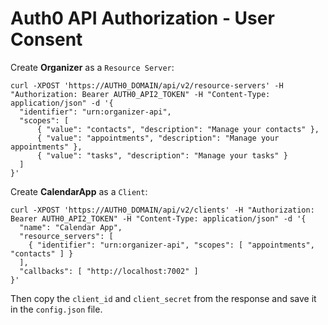 # Auth0 API Authorization - User Consent

Create **Organizer** as a `Resource Server`:

```
curl -XPOST 'https://AUTH0_DOMAIN/api/v2/resource-servers' -H "Authorization: Bearer AUTH0_API2_TOKEN" -H "Content-Type: application/json" -d '{
  "identifier": "urn:organizer-api",
  "scopes": [
      { "value": "contacts", "description": "Manage your contacts" },
      { "value": "appointments", "description": "Manage your appointments" },
      { "value": "tasks", "description": "Manage your tasks" }
  ]
}'
```

Create **CalendarApp** as a `Client`:

```
curl -XPOST 'https://AUTH0_DOMAIN/api/v2/clients' -H "Authorization: Bearer AUTH0_API2_TOKEN" -H "Content-Type: application/json" -d '{
  "name": "Calendar App",
  "resource_servers": [
    { "identifier": "urn:organizer-api", "scopes": [ "appointments", "contacts" ] }
  ],
  "callbacks": [ "http://localhost:7002" ]
}'
```

Then copy the `client_id` and `client_secret` from the response and save it in the `config.json` file.
